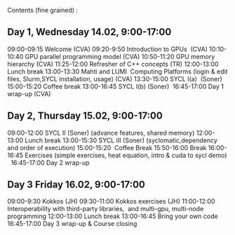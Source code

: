 Contents (fine grained) :

## Day 1, Wednesday 14.02, 9:00-17:00

09:00-09:15 Welcome (CVA)
09:20-9:50 Introduction to GPUs  (CVA)
10:10-10:40 GPU parallel programming model (CVA)
10:50-11:20 GPU memory hierarchy (CVA)
11:25-12:00 Refresher of C++ concepts (TR)
12:00-13:00 Lunch break
13:00-13:30 Mahti and LUMI  Computing Platforms (login & edit files, Slurm,SYCL installation, usage) (CVA)
13:30-15:00 SYCL I(a)  (Soner) 
15:00-15:20 Coffee break
13:00-16:45 SYCL I(b) (Soner) 
16:45-17:00 Day 1 wrap-up (CVA)
## Day 2, Thursday 15.02, 9:00-17:00

09:00-12:00 SYCL II (Soner) (advance features, shared memory)
12:00-13:00 Lunch break
13:00-15:30 SYCL III (Soner) (syclomatic,dependency and order of execution)
15:00-15:20  Coffee Break
15:50-16:00 Break
16:00-16:45 Exercises (simple exercises, heat equation, intro & cuda to sycl demo)   
16:45-17:00 Day 2 wrap-up
## Day 3 Friday 16.02, 9:00-17:00

09:00-9:30 Kokkos (JH)
09:30-11:00 Kokkos exercises (JH)
11:00-12:00 Interoperability with third-party libraries,  and multi-gpu, multi-node programming
12:00-13:00 Lunch break
13:00-16:45 Bring your own code
16:45-17:00 Day 3 wrap-up & Course closing
